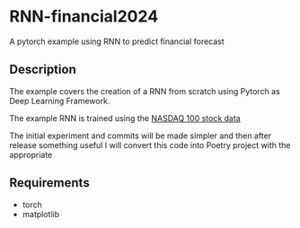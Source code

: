 # RNN-financial2024
A pytorch example using RNN to predict financial forecast

## Description

The example covers the creation of a RNN from scratch using Pytorch as Deep Learning Framework.

The example RNN is trained using the [NASDAQ 100 stock data](https://cseweb.ucsd.edu/~yaq007/NASDAQ100_stock_data.html)

The initial experiment and commits will be made simpler and then after release something useful I will convert this code into Poetry project with the appropriate 

## Requirements

* torch
* matplotlib